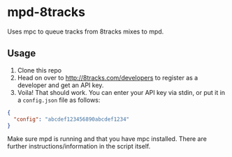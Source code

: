 mpd-8tracks
===========

Uses mpc to queue tracks from 8tracks mixes to mpd.

Usage
-----

1. Clone this repo
2. Head on over to http://8tracks.com/developers to register as a developer and get an API key.
3. Voila! That should work. You can enter your API key via stdin, or put it in a ```config.json``` file
as follows:

```json
{
  "config": "abcdef123456890abcdef1234"
}
```

Make sure mpd is running and that you have mpc installed. There are further 
instructions/information in the script itself.

